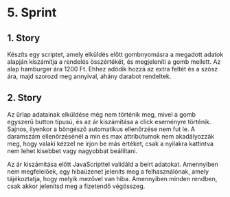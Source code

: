 # 5. Sprint 

## 1. Story 
Készíts egy scriptet, amely elküldés előtt gombnyomásra a megadott adatok alapján kiszámítja a rendelés összértékét, és megjeleníti a gomb mellett.
Az alap hamburger ára 1200 Ft. Ehhez adódik hozzá az extra feltét és a szósz ára, majd szorozd meg annyival, ahány darabot rendeltek.

## 2. Story 
Az űrlap adatainak elküldése még nem történik meg, mivel a gomb egyszerű button típusú, és az ár kiszámítása a click eseményre történik. Sajnos, ilyenkor a böngésző automatikus ellenőrzése nem fut le. A daramszám ellenőrzésénél a min és max attribútumok nem akadályozzák meg, hogy valaki kézzel ne írjon be más értéket, csak a nyilakra kattintva nem lehet kisebbet vagy nagyobbat beállítani.  

Az ár kiszámítása előtt JavaScripttel validáld a beírt adatokat. Amennyiben nem megfelelőek, egy hibaüzenet jeleníts meg a felhasználónak, amely tájékoztatja, hogy melyik mezővel van hiba. Amennyiben minden rendben, csak akkor jelenítsd meg a fizetendő végösszeg.